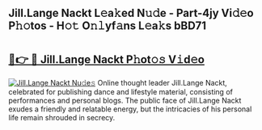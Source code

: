 ## Jill.Lange Nackt L𝚎a𝚔ed N𝚞𝚍e - Part-4jy Vi𝚍𝚎o P𝚑𝚘tos - H𝚘𝚝 O𝚗𝚕yf𝚊ns L𝚎a𝚔s bBD71

# <h2><a href="http://kf6boo.oniu.top/?m=Jill.Lange+Nackt">🔗👉 🔴 Jill.Lange Nackt P𝚑ot𝚘𝚜 V𝚒d𝚎o</a></h2>

[![Jill.Lange Nackt Nu𝚍e𝚜](https://i.imgur.com/0qMVB7G.gif)](http://kf6boo.oniu.top/?m=Jill.Lange+Nackt)
Online thought leader Jill.Lange Nackt, celebrated for publishing dance and lifestyle material, consisting of performances and personal blogs. The public face of Jill.Lange Nackt exudes a friendly and relatable energy, but the intricacies of his personal life remain shrouded in secrecy.  
